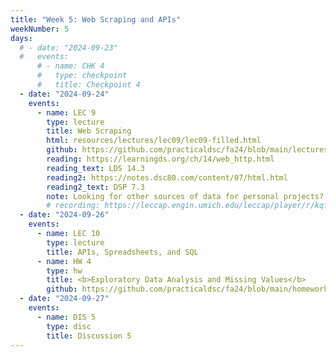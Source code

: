 ```yaml
---
title: "Week 5: Web Scraping and APIs"
weekNumber: 5
days:
  # - date: "2024-09-23"
  #   events:
      # - name: CHK 4
      #   type: checkpoint
      #   title: Checkpoint 4
  - date: "2024-09-24"
    events:
      - name: LEC 9
        type: lecture
        title: Web Scraping
        html: resources/lectures/lec09/lec09-filled.html
        github: https://github.com/practicaldsc/fa24/blob/main/lectures/lec09/
        reading: https://learningds.org/ch/14/web_http.html
        reading_text: LDS 14.3
        reading2: https://notes.dsc80.com/content/07/html.html
        reading2_text: DSP 7.3
        note: Looking for other sources of data for personal projects? Check out our <a href="resources#Finding-Data">Resources</a> page.
        # recording: https://leccap.engin.umich.edu/leccap/player/r/kqf8Ju
  - date: "2024-09-26"
    events:
      - name: LEC 10
        type: lecture
        title: APIs, Spreadsheets, and SQL
      - name: HW 4
        type: hw
        title: <b>Exploratory Data Analysis and Missing Values</b>
        github: https://github.com/practicaldsc/fa24/blob/main/homeworks/hw04/hw04.ipynb
  - date: "2024-09-27"
    events:
      - name: DIS 5
        type: disc
        title: Discussion 5
---
```

